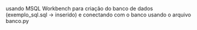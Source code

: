 usando MSQL Workbench para criação do banco de dados (exemplo_sql.sql → inserido)
e conectando com o banco usando o arquivo banco.py
